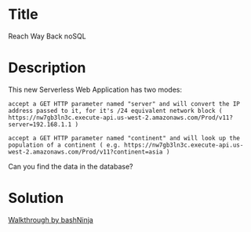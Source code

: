 # Title

Reach Way Back noSQL

# Description

This new Serverless Web Application has two modes:

    accept a GET HTTP parameter named "server" and will convert the IP address passed to it, for it's /24 equivalent network block ( https://nw7gb3ln3c.execute-api.us-west-2.amazonaws.com/Prod/v11?server=192.168.1.1 )

    accept a GET HTTP parameter named "continent" and will look up the population of a continent ( e.g. https://nw7gb3ln3c.execute-api.us-west-2.amazonaws.com/Prod/v11?continent=asia )

Can you find the data in the database?

# Solution

[Walkthrough by bashNinja](solution_bashNinja.md)
